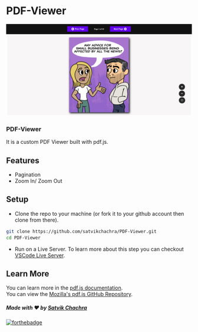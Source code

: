 # PDF-Viewer

<img src="img/screenshot.png"></img>
### PDF-Viewer
It is a custom PDF Viewer built with pdf.js.

## Features
* Pagination
* Zoom In/ Zoom Out

## Setup

* Clone the repo to your machine (or fork it to your github account then clone from there).
```bash
git clone https://github.com/satvikchachra/PDF-Viewer.git
cd PDF-Viewer
```

* Run on a Live Server.
To learn more about this step you can checkout [VSCode Live Server](https://ritwickdey.github.io/vscode-live-server/).

## Learn More

You can learn more in the [pdf.js documentation](https://mozilla.github.io/pdf.js/).
<br>
You can view the [Mozilla's pdf.js GitHub Repository](https://github.com/mozilla/pdf.js).


##### Made with ♥ by <a href="https://github.com/satvikchachra">Satvik Chachra</a>

[![forthebadge](https://forthebadge.com/images/badges/built-with-love.svg)](https://github.com/satvikchachra)

